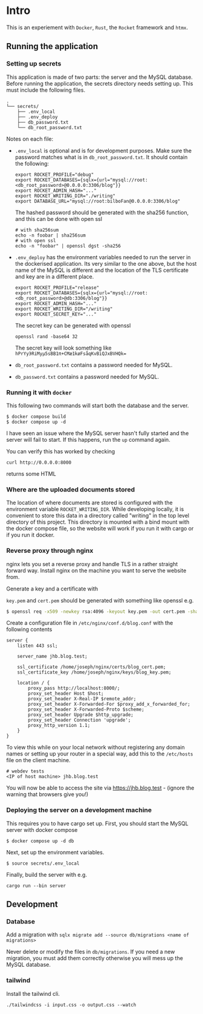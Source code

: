 # Intro
This is an experiement with `Docker`, `Rust`, the `Rocket` framework and `htmx`.

## Running the application

### Setting up secrets
This application is made of two parts: the server and the MySQL database. Before running the application, the secrets directory needs setting up. This must include the following files.
```
.
└── secrets/
    ├── .env_local
    ├── .env_deploy
    ├── db_password.txt
    └── db_root_password.txt
```
Notes on each file:
- `.env_local` is optional and is for development purposes. Make sure the password matches what is in `db_root_password.txt`. It should contain the following:
    ```
    export ROCKET_PROFILE="debug"
    export ROCKET_DATABASES={sqlx={url="mysql://root:<db_root_password>@0.0.0.0:3306/blog"}}
    export ROCKET_ADMIN_HASH="..."
    export ROCKET_WRITING_DIR="./writing"
    export DATABASE_URL="mysql://root:bilboFan@0.0.0.0:3306/blog"
    ```
    The hashed password should be generated with the sha256 function, and this can be done with open ssl
    ```
    # with sha256sum
    echo -n foobar | sha256sum
    # with open ssl
    echo -n "foobar" | openssl dgst -sha256
    ```
    
- `.env_deploy` has the environment variables needed to run the server in the dockerised application. Its very similar to the one above, but the host name of the MySQL is different and the location of the TLS certificate and key are in a different place.
    ```
    export ROCKET_PROFILE="release"
    export ROCKET_DATABASES={sqlx={url="mysql://root:<db_root_password>@db:3306/blog"}}
    export ROCKET_ADMIN_HASH="..."
    export ROCKET_WRITING_DIR="/writing"
    export ROCKET_SECRET_KEY="..."
    ```
    The secret key can be generated with openssl
    ```
    openssl rand -base64 32
    ```
    The secret key will look something like `hPrYyЭRiMyµ5sBB1π+CMæ1køFsåqKvBiQJxBVHQk=`
- `db_root_password.txt` contains a password needed for MySQL.
- `db_password.txt` contains a password needed for MySQL.

  
### Running it with `docker`
This following two commands will start both the database and the server.
```console
$ docker compose build
$ docker compose up -d
``` 
I have seen an issue where the MySQL server hasn't fully started and the server will fail to start. If this happens, run the `up` command again.

You can verify this has worked by checking

```
curl http://0.0.0.0:8000
```
returns some HTML 
### Where are the uploaded documents stored

The location of where documents are stored is configured with the environment variable `ROCKET_WRITING_DIR`. While developing locally, it is convenient to store this data in a directory called "writing" in the top level directory of this project. This directory is mounted with a bind mount with the docker compose file, so the website will work if you run it with cargo or if you run it docker.

### Reverse proxy through nginx

nginx lets you set a reverse proxy and handle TLS in a rather straight forward way. Install nginx on the machine you want to serve the website from.

Generate a key and a certificate with

`key.pem` and `cert.pem` should be generated with something like openssl e.g.
```bash 
$ openssl req -x509 -newkey rsa:4096 -keyout key.pem -out cert.pem -sha256 -days 365
```
Create a configuration file in `/etc/nginx/conf.d/blog.conf` with the following contents
```
server {
    listen 443 ssl;

    server_name jhb.blog.test;
    
    ssl_certificate /home/joseph/nginx/certs/blog_cert.pem;
    ssl_certificate_key /home/joseph/nginx/keys/blog_key.pem;

    location / {
        proxy_pass http://localhost:8000/;
        proxy_set_header Host $host;
        proxy_set_header X-Real-IP $remote_addr;
        proxy_set_header X-Forwarded-For $proxy_add_x_forwarded_for;
        proxy_set_header X-Forwarded-Proto $scheme;
        proxy_set_header Upgrade $http_upgrade;
        proxy_set_header Connection 'upgrade';
        proxy_http_version 1.1;
    }
}
```
To view this while on your local network without registering any domain names or setting up your router in a special way, add this to the `/etc/hosts` file on the client machine.
```
# webdev tests
<IP of host machine> jhb.blog.test
```
You will now be able to access the site via https://jhb.blog.test - (ignore the warning that browsers give you!)

### Deploying the server on a development machine
This requires you to have cargo set up. First, you should start the MySQL server with docker compose
```console
$ docker compose up -d db
```
Next, set up the environment variables.
```console
$ source secrets/.env_local
```
Finally, build the server with e.g.
```
cargo run --bin server
```
## Development
### Database
Add a migration with `sqlx migrate add --source db/migrations <name of migrations>`

Never delete or modify the files in `db/migrations`. If you need a new migration, you must add them correctly otherwise you will mess up the MySQL database.
### tailwind
Install the tailwind cli. 
```
./tailwindcss -i input.css -o output.css --watch
```

